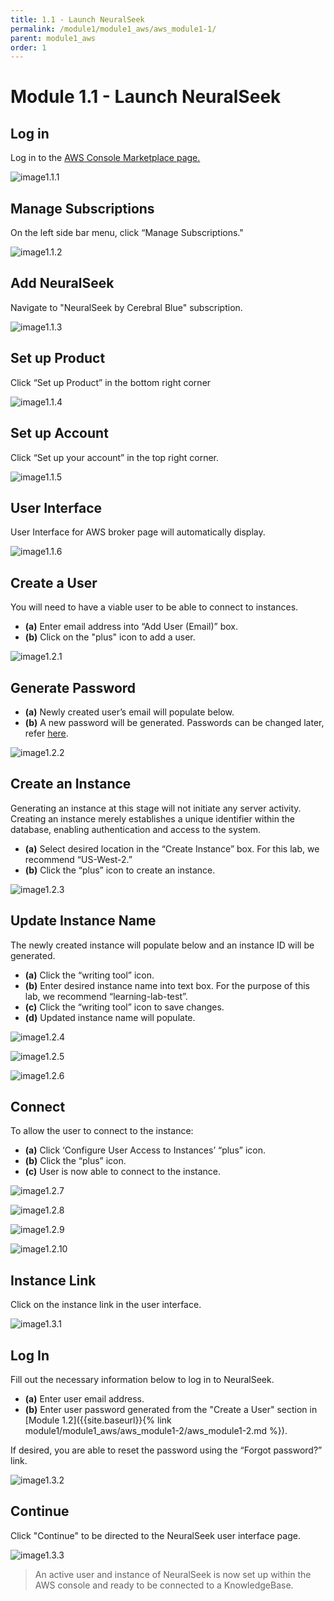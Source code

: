 ```yaml
---
title: 1.1 - Launch NeuralSeek
permalink: /module1/module1_aws/aws_module1-1/
parent: module1_aws
order: 1
---
```


# Module 1.1 - Launch NeuralSeek

## Log in

Log in to the [AWS Console Marketplace page.](console.aws.amazon.com/marketplace/home)

![image1.1.1](images/image1.1.1.png)

## Manage Subscriptions

On the left side bar menu, click “Manage Subscriptions."

![image1.1.2](images/image1.1.2.png)

## Add NeuralSeek

Navigate to "NeuralSeek by Cerebral Blue" subscription.

![image1.1.3](images/image1.1.3.png)

## Set up Product

Click “Set up Product” in the bottom right corner

![image1.1.4](images/image1.1.4.png)

## Set up Account

Click “Set up your account” in the top right corner.

![image1.1.5](images/image1.1.5.png)

## User Interface 

User Interface for AWS broker page will automatically display.

![image1.1.6](images/image1.1.6.png)

## Create a User

You will need to have a viable user to be able to connect to instances.

- **(a)** Enter email address into “Add User (Email)” box. 
- **(b)** Click on the "plus" icon to add a user.

![image1.2.1](images/image1.2.1.png)

## Generate Password

- **(a)** Newly created user’s email will populate below.
- **(b)** A new password will be generated. Passwords can be changed later, refer [here](module1_aws/aws_module1-3.md).

![image1.2.2](images/image1.2.2.png)

## Create an Instance

Generating an instance at this stage will not initiate any server activity. Creating an instance merely establishes a unique identifier within the database, enabling authentication and access to the system.

- **(a)** Select desired location in the “Create Instance” box. For this lab, we recommend “US-West-2.”
- **(b)** Click the “plus” icon to create an instance.
  
![image1.2.3](images/image1.2.3.png)

## Update Instance Name

The newly created instance will populate below and an instance ID will be generated.

- **(a)** Click the “writing tool” icon.
- **(b)** Enter desired instance name into text box. For the purpose of this lab, we recommend “learning-lab-test”. 
- **(c)** Click the “writing tool” icon to save changes. 
- **(d)** Updated instance name will populate. 
  
![image1.2.4](images/image1.2.4.png)

![image1.2.5](images/image1.2.5.png)

![image1.2.6](images/image1.2.6.png)

## Connect

To allow the user to connect to the instance:

- **(a)** Click ‘Configure User Access to Instances’ “plus” icon.
- **(b)** Click the “plus” icon.
- **(c)** User is now able to connect to the instance.
  
![image1.2.7](images/image1.2.7.png)

![image1.2.8](images/image1.2.8.png)

![image1.2.9](images/image1.2.9.png)

![image1.2.10](images/image1.2.10.png)

## Instance Link

Click on the instance link in the user interface.

![image1.3.1](images/image1.3.1.png)

## Log In

Fill out the necessary information below to log in to NeuralSeek.

- **(a)** Enter user email address.
- **(b)** Enter user password generated from the "Create a User" section in [Module 1.2]({{site.baseurl}}{% link module1/module1_aws/aws_module1-2/aws_module1-2.md %}). 

If desired, you are able to reset the password using the “Forgot password?” link.

![image1.3.2](images/image1.3.2.png)

## Continue

Click "Continue" to be directed to the NeuralSeek user interface page. 

![image1.3.3](images/image1.3.3.png)

> An active user and instance of NeuralSeek is now set up within the AWS console and ready to be connected to a KnowledgeBase.